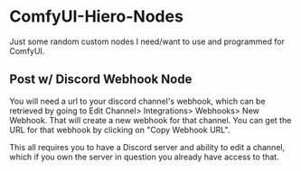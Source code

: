 # ComfyUI-Hiero-Nodes
Just some random custom nodes I need/want to use and programmed for ComfyUI.

## Post w/ Discord Webhook Node

You will need a url to your discord channel's webhook, which can be retrieved by going to Edit Channel> Integrations> Webhooks> New Webhook. 
That will create a new webhook for that channel. You can get the URL for that webhook by clicking on "Copy Webhook URL".

This all requires you to have a Discord server and ability to edit a channel, which if you own the server in question you already have access to that.

